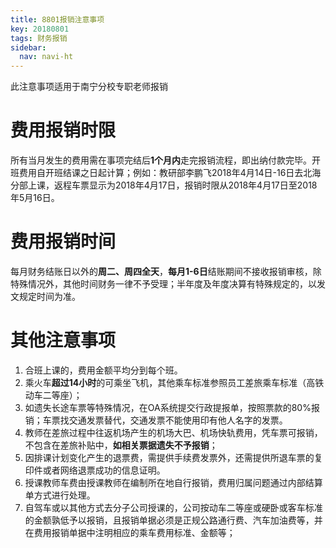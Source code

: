 ```yaml
---
title: 8801报销注意事项
key: 20180801
tags: 财务报销
sidebar:
  nav: navi-ht
---
```

此注意事项适用于南宁分校专职老师报销  <!--more-->

# 费用报销时限

所有当月发生的费用需在事项完结后**1个月内**走完报销流程，即出纳付款完毕。开班费用自开班结课之日起计算；例如：教研部李鹏飞2018年4月14日-16日去北海分部上课，返程车票显示为2018年4月17日，报销时限从2018年4月17日至2018年5月16日。

# 费用报销时间

每月财务结账日以外的**周二、周四全天**，**每月1-6日**结账期间不接收报销审核，除特殊情况外，其他时间财务一律不予受理；半年度及年度决算有特殊规定的，以发文规定时间为准。

# 其他注意事项
1. 合班上课的，费用金额平均分到每个班。
2. 乘火车**超过14小时**的可乘坐飞机，其他乘车标准参照员工差旅乘车标准（高铁动车二等座）；
4.  如遗失长途车票等特殊情况，在OA系统提交行政提报单，按照票款的80%报销；车票找交通发票替代，交通发票不能使用印有他人名字的发票。
5. 教师在差旅过程中往返机场产生的机场大巴、机场快轨费用，凭车票可报销，不包含在差旅补贴中，**如相关票据遗失不予报销**；
5. 因排课计划变化产生的退票费，需提供手续费发票外，还需提供所退车票的复印件或者网络退票成功的信息证明。
7.  授课教师车费由授课教师在编制所在地自行报销，费用归属问题通过内部结算单方式进行处理。
3. 自驾车或以其他方式去分子公司授课的，公司按动车二等座或硬卧或客车标准的金额孰低予以报销，且报销单据必须是正规公路通行费、汽车加油费等，并在费用报销单据中注明相应的乘车费用标准、金额等；
 
